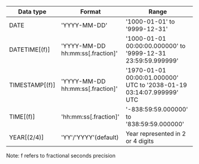 
| Data type | Format | Range |
| ---------- | ------ | ----- |
| DATE | 'YYYY-MM-DD' | '1000-01-01' to '9999-12-31' |
| DATETIME[(f)] | 'YYYY-MM-DD hh:mm:ss[.fraction]' | '1000-01-01 00:00:00.000000' to '9999-12-31 23:59:59.999999' | 
| TIMESTAMP[(f)] | 'YYYY-MM-DD hh:mm:ss[.fraction]' | '1970-01-01 00:00:01.000000' UTC to '2038-01-19 03:14:07.999999' UTC | 
| TIME[(f)] | 'hh:mm:ss[.fraction]' | '-838:59:59.000000' to '838:59:59.000000' | 
| YEAR[(2/4)] | 'YY'/'YYYY'(default) | Year represented in 2 or 4 digits|


Note: f refers to fractional seconds precision
